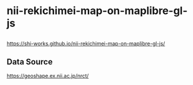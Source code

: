 # nii-rekichimei-map-on-maplibre-gl-js
##
https://shi-works.github.io/nii-rekichimei-map-on-maplibre-gl-js/
## Data Source
https://geoshape.ex.nii.ac.jp/nrct/
